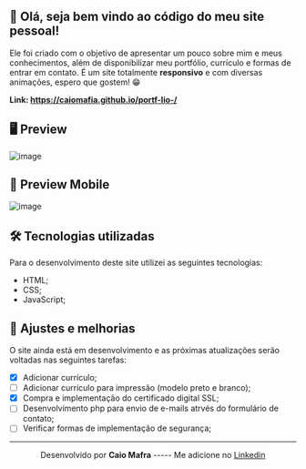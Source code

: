
## 👋 Olá, seja bem vindo ao código do meu site pessoal!
Ele foi criado com o objetivo de apresentar um pouco sobre mim e meus conhecimentos, além de disponibilizar meu portfólio, currículo e formas de entrar em contato. 
É um site totalmente **responsivo** e com diversas animações, espero que gostem! 😁

**Link: https://caiomafia.github.io/portf-lio-/**

## 🖥 Preview 

 ![image](https://user-images.githubusercontent.com/91575842/187452995-93fa7b11-2343-428a-828c-23c3c2106d63.png)



## 📱 Preview Mobile

 ![image](https://user-images.githubusercontent.com/91575842/187457758-b941cb29-b804-4338-bbb1-1f04bc1e49c4.png)


## 🛠 Tecnologias utilizadas
Para o desenvolvimento deste site utilizei as seguintes tecnologias:
- HTML;
- CSS;
- JavaScript;

## 📌 Ajustes e melhorias
O site ainda está em desenvolvimento e as próximas atualizações serão voltadas nas seguintes tarefas:

- [x] Adicionar currículo;
- [ ] Adicionar currículo para impressão (modelo preto e branco); 
- [x] Compra e implementação do certificado digital SSL;
- [ ] Desenvolvimento php para envio de e-mails atrvés do formulário de contato;
- [ ] Verificar formas de implementação de segurança;  
---
<p align= center>
Desenvolvido por <strong>Caio Mafra</strong>   -----   Me adicione no <a href="https://www.linkedin.com/in/caio-mafra-42a548226/"_blank">Linkedin</a>
</p>
